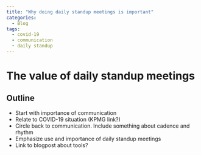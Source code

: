 ```yaml
---
title: "Why doing daily standup meetings is important"
categories:
  - Blog
tags:
  - covid-19
  - communication
  - daily standup
---
```


# The value of daily standup meetings

## Outline
- Start with importance of communication
- Relate to COVID-19 situation (KPMG link?)
- Circle back to communication. Include something about cadence and rhythm
- Emphasize use and importance of daily standup meetings
- Link to blogpost about tools?